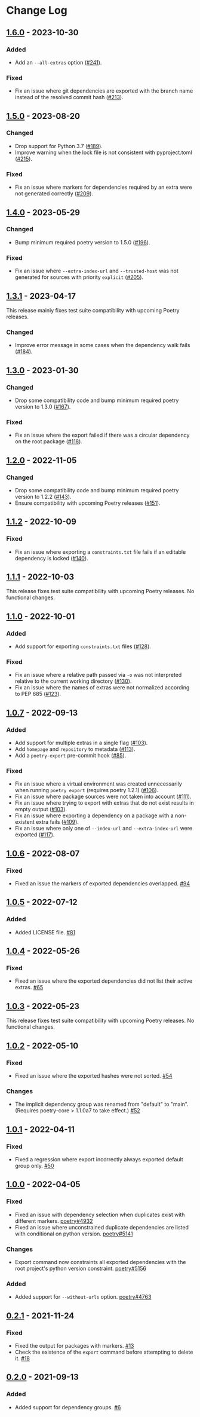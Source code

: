 # Change Log


## [1.6.0] - 2023-10-30

### Added

- Add an `--all-extras` option ([#241](https://github.com/python-poetry/poetry-plugin-export/pull/241)).

### Fixed

- Fix an issue where git dependencies are exported with the branch name instead of the resolved commit hash ([#213](https://github.com/python-poetry/poetry-plugin-export/pull/213)).


## [1.5.0] - 2023-08-20

### Changed

- Drop support for Python 3.7 ([#189](https://github.com/python-poetry/poetry-plugin-export/pull/189)).
- Improve warning when the lock file is not consistent with pyproject.toml ([#215](https://github.com/python-poetry/poetry-plugin-export/pull/215)).

### Fixed

- Fix an issue where markers for dependencies required by an extra were not generated correctly ([#209](https://github.com/python-poetry/poetry-plugin-export/pull/209)).


## [1.4.0] - 2023-05-29

### Changed

- Bump minimum required poetry version to 1.5.0 ([#196](https://github.com/python-poetry/poetry-plugin-export/pull/196)).

### Fixed

- Fix an issue where `--extra-index-url` and `--trusted-host` was not generated for sources with priority `explicit` ([#205](https://github.com/python-poetry/poetry-plugin-export/pull/205)).


## [1.3.1] - 2023-04-17

This release mainly fixes test suite compatibility with upcoming Poetry releases.

### Changed

- Improve error message in some cases when the dependency walk fails ([#184](https://github.com/python-poetry/poetry-plugin-export/pull/184)).


## [1.3.0] - 2023-01-30

### Changed

- Drop some compatibility code and bump minimum required poetry version to 1.3.0 ([#167](https://github.com/python-poetry/poetry-plugin-export/pull/167)).

### Fixed

- Fix an issue where the export failed if there was a circular dependency on the root package ([#118](https://github.com/python-poetry/poetry-plugin-export/pull/118)).


## [1.2.0] - 2022-11-05

### Changed

- Drop some compatibility code and bump minimum required poetry version to 1.2.2 ([#143](https://github.com/python-poetry/poetry-plugin-export/pull/143)).
- Ensure compatibility with upcoming Poetry releases ([#151](https://github.com/python-poetry/poetry-plugin-export/pull/151)).


## [1.1.2] - 2022-10-09

### Fixed

- Fix an issue where exporting a `constraints.txt` file fails if an editable dependency is locked ([#140](https://github.com/python-poetry/poetry-plugin-export/pull/140)).


## [1.1.1] - 2022-10-03

This release fixes test suite compatibility with upcoming Poetry releases. No functional changes.


## [1.1.0] - 2022-10-01

### Added

- Add support for exporting `constraints.txt` files ([#128](https://github.com/python-poetry/poetry-plugin-export/pull/128)).

### Fixed

- Fix an issue where a relative path passed via `-o` was not interpreted relative to the current working directory ([#130](https://github.com/python-poetry/poetry-plugin-export/pull/130)).
- Fix an issue where the names of extras were not normalized according to PEP 685 ([#123](https://github.com/python-poetry/poetry-plugin-export/pull/123)).


## [1.0.7] - 2022-09-13

### Added

- Add support for multiple extras in a single flag ([#103](https://github.com/python-poetry/poetry-plugin-export/pull/103)).
- Add `homepage` and `repository` to metadata ([#113](https://github.com/python-poetry/poetry-plugin-export/pull/113)).
- Add a `poetry-export` pre-commit hook ([#85](https://github.com/python-poetry/poetry-plugin-export/pull/85)).

### Fixed

- Fix an issue where a virtual environment was created unnecessarily when running `poetry export` (requires poetry 1.2.1) ([#106](https://github.com/python-poetry/poetry-plugin-export/pull/106)).
- Fix an issue where package sources were not taken into account ([#111](https://github.com/python-poetry/poetry-plugin-export/pull/111)).
- Fix an issue where trying to export with extras that do not exist results in empty output ([#103](https://github.com/python-poetry/poetry-plugin-export/pull/103)).
- Fix an issue where exporting a dependency on a package with a non-existent extra fails ([#109](https://github.com/python-poetry/poetry-plugin-export/pull/109)).
- Fix an issue where only one of `--index-url` and `--extra-index-url` were exported ([#117](https://github.com/python-poetry/poetry-plugin-export/pull/117)).


## [1.0.6] - 2022-08-07

### Fixed

- Fixed an issue the markers of exported dependencies overlapped. [#94](https://github.com/python-poetry/poetry-plugin-export/pull/94)


## [1.0.5] - 2022-07-12

### Added

- Added LICENSE file. [#81](https://github.com/python-poetry/poetry-plugin-export/pull/81)


## [1.0.4] - 2022-05-26

### Fixed

- Fixed an issue where the exported dependencies did not list their active extras. [#65](https://github.com/python-poetry/poetry-plugin-export/pull/65)


## [1.0.3] - 2022-05-23

This release fixes test suite compatibility with upcoming Poetry releases. No functional changes.


## [1.0.2] - 2022-05-10

### Fixed

- Fixed an issue where the exported hashes were not sorted. [#54](https://github.com/python-poetry/poetry-plugin-export/pull/54)

### Changes

- The implicit dependency group was renamed from "default" to "main". (Requires poetry-core > 1.1.0a7 to take effect.) [#52](https://github.com/python-poetry/poetry-plugin-export/pull/52)


## [1.0.1] - 2022-04-11

### Fixed

- Fixed a regression where export incorrectly always exported default group only. [#50](https://github.com/python-poetry/poetry-plugin-export/pull/50)


## [1.0.0] - 2022-04-05

### Fixed

- Fixed an issue with dependency selection when duplicates exist with different markers. [poetry#4932](https://github.com/python-poetry/poetry/pull/4932)
- Fixed an issue where unconstrained duplicate dependencies are listed with conditional on python version. [poetry#5141](https://github.com/python-poetry/poetry/issues/5141)

### Changes

- Export command now constraints all exported dependencies with the root project's python version constraint. [poetry#5156](https://github.com/python-poetry/poetry/pull/5156)

### Added

- Added support for `--without-urls` option. [poetry#4763](https://github.com/python-poetry/poetry/pull/4763)


## [0.2.1] - 2021-11-24

### Fixed

- Fixed the output for packages with markers. [#13](https://github.com/python-poetry/poetry-plugin-export/pull/13)
- Check the existence of the `export` command before attempting to delete it. [#18](https://github.com/python-poetry/poetry-plugin-export/pull/18)


## [0.2.0] - 2021-09-13

### Added

- Added support for dependency groups. [#6](https://github.com/python-poetry/poetry-plugin-export/pull/6)


[Unreleased]: https://github.com/python-poetry/poetry-plugin-export/compare/1.6.0...main
[1.6.0]: https://github.com/python-poetry/poetry-plugin-export/releases/tag/1.6.0
[1.5.0]: https://github.com/python-poetry/poetry-plugin-export/releases/tag/1.5.0
[1.4.0]: https://github.com/python-poetry/poetry-plugin-export/releases/tag/1.4.0
[1.3.1]: https://github.com/python-poetry/poetry-plugin-export/releases/tag/1.3.1
[1.3.0]: https://github.com/python-poetry/poetry-plugin-export/releases/tag/1.3.0
[1.2.0]: https://github.com/python-poetry/poetry-plugin-export/releases/tag/1.2.0
[1.1.2]: https://github.com/python-poetry/poetry-plugin-export/releases/tag/1.1.2
[1.1.1]: https://github.com/python-poetry/poetry-plugin-export/releases/tag/1.1.1
[1.1.0]: https://github.com/python-poetry/poetry-plugin-export/releases/tag/1.1.0
[1.0.7]: https://github.com/python-poetry/poetry-plugin-export/releases/tag/1.0.7
[1.0.6]: https://github.com/python-poetry/poetry-plugin-export/releases/tag/1.0.6
[1.0.5]: https://github.com/python-poetry/poetry-plugin-export/releases/tag/1.0.5
[1.0.4]: https://github.com/python-poetry/poetry-plugin-export/releases/tag/1.0.4
[1.0.3]: https://github.com/python-poetry/poetry-plugin-export/releases/tag/1.0.3
[1.0.2]: https://github.com/python-poetry/poetry-plugin-export/releases/tag/1.0.2
[1.0.1]: https://github.com/python-poetry/poetry-plugin-export/releases/tag/1.0.1
[1.0.0]: https://github.com/python-poetry/poetry-plugin-export/releases/tag/1.0.0
[0.2.1]: https://github.com/python-poetry/poetry-plugin-export/releases/tag/0.2.1
[0.2.0]: https://github.com/python-poetry/poetry-plugin-export/releases/tag/0.2.0

